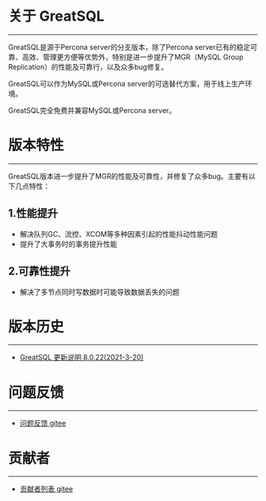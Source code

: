# 关于 GreatSQL
--- 

GreatSQL是源于Percona server的分支版本，除了Percona server已有的稳定可靠、高效、管理更方便等优势外，特别是进一步提升了MGR（MySQL Group Replication）的性能及可靠行，以及众多bug修复。

GreatSQL可以作为MySQL或Percona server的可选替代方案，用于线上生产环境。

GreatSQL完全免费并兼容MySQL或Percona server。


# 版本特性
---
GreatSQL版本进一步提升了MGR的性能及可靠性，并修复了众多bug。主要有以下几点特性：
## 1.性能提升
- 解决队列GC、流控、XCOM等多种因素引起的性能抖动性能问题
- 提升了大事务时的事务提升性能

## 2.可靠性提升
- 解决了多节点同时写数据时可能导致数据丢失的问题


# 版本历史
---
- [GreatSQL 更新说明 8.0.22(2021-3-20)](https://gitee.com/GreatSQL/GreatSQL/blob/master/relnotes/changes-greatsql-8-0-22.md)



# 问题反馈
---
- [问题反馈 gitee](https://gitee.com/GreatSQL/GreatSQL/wikis)


# 贡献者
---
- [贡献者列表 gitee](https://gitee.com/GreatSQL/GreatSQL/doc/Contributors.md)